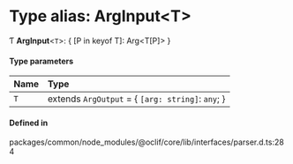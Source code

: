 # Type alias: ArgInput<T\>

Ƭ **ArgInput**<`T`\>: { [P in keyof T]: Arg<T[P]\> }

#### Type parameters

| Name | Type |
| :------ | :------ |
| `T` | extends `ArgOutput` = { `[arg: string]`: `any`;  } |

#### Defined in

packages/common/node_modules/@oclif/core/lib/interfaces/parser.d.ts:284

